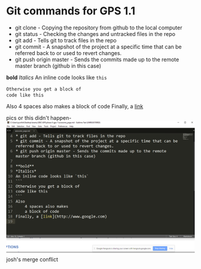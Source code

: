# Git commands for GPS 1.1
* git clone - Copying the repository from github to the local computer
* git status - Checking the changes and untracked files in the repo
* git add - Tells git to track files in the repo
* git commit - A snapshot of the project at a specific time that can be referred back to or used to revert changes.
* git push origin master - Sends the commits made up to the remote master branch (github in this case)

**bold**
*Italics*
An inline code looks like `this`
```
Otherwise you get a block of
code like this
```
Also
    4 spaces also makes
    a block of code
Finally, a [link](http://www.google.com)

pics or this didn't happen- 
![proof](screenshot.png)josh's merge conflict
